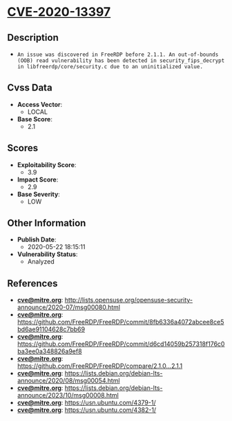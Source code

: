 
# [CVE-2020-13397](http://lists.opensuse.org/opensuse-security-announce/2020-07/msg00080.html)

## Description

- `An issue was discovered in FreeRDP before 2.1.1. An out-of-bounds (OOB) read vulnerability has been detected in security_fips_decrypt in libfreerdp/core/security.c due to an uninitialized value.`

## Cvss Data

- **Access Vector**:
  - LOCAL
- **Base Score**:
  - 2.1

## Scores

- **Exploitability Score**:
  - 3.9
- **Impact Score**:
  - 2.9
- **Base Severity**:
  - LOW

## Other Information

- **Publish Date**:
  - 2020-05-22 18:15:11
- **Vulnerability Status**:
  - Analyzed

## References

- **cve@mitre.org**: http://lists.opensuse.org/opensuse-security-announce/2020-07/msg00080.html
- **cve@mitre.org**: https://github.com/FreeRDP/FreeRDP/commit/8fb6336a4072abcee8ce5bd6ae91104628c7bb69
- **cve@mitre.org**: https://github.com/FreeRDP/FreeRDP/commit/d6cd14059b257318f176c0ba3ee0a348826a9ef8
- **cve@mitre.org**: https://github.com/FreeRDP/FreeRDP/compare/2.1.0...2.1.1
- **cve@mitre.org**: https://lists.debian.org/debian-lts-announce/2020/08/msg00054.html
- **cve@mitre.org**: https://lists.debian.org/debian-lts-announce/2023/10/msg00008.html
- **cve@mitre.org**: https://usn.ubuntu.com/4379-1/
- **cve@mitre.org**: https://usn.ubuntu.com/4382-1/
